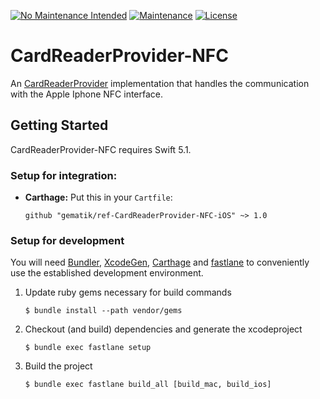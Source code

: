 [![No Maintenance Intended](http://unmaintained.tech/badge.svg)](http://unmaintained.tech/)
[![Maintenance](https://img.shields.io/badge/Maintained%3F-no-red.svg)](https://bitbucket.org/lbesson/ansi-colors)
[![License](https://img.shields.io/badge/License-Apache%202.0-blue.svg)](https://opensource.org/licenses/Apache-2.0)

# CardReaderProvider-NFC

An [CardReaderProvider](https://github.com/gematik/ref-CardReaderProvider-ApiKit.git) implementation that handles the
communication with the Apple Iphone NFC interface.

## Getting Started

CardReaderProvider-NFC requires Swift 5.1.

### Setup for integration:

-   **Carthage:** Put this in your `Cartfile`:

        github "gematik/ref-CardReaderProvider-NFC-iOS" ~> 1.0

### Setup for development

You will need [Bundler](https://bundler.io/), [XcodeGen](https://github.com/yonaskolb/XcodeGen), [Carthage](https://github.com/Carthage/Carthage)
and [fastlane](https://fastlane.tools) to conveniently use the established development environment.

1.  Update ruby gems necessary for build commands

        $ bundle install --path vendor/gems

2.  Checkout (and build) dependencies and generate the xcodeproject

        $ bundle exec fastlane setup

3.  Build the project

        $ bundle exec fastlane build_all [build_mac, build_ios]
